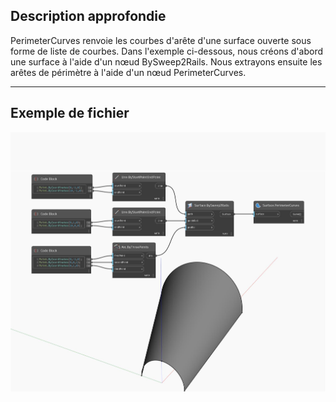 ## Description approfondie
PerimeterCurves renvoie les courbes d'arête d'une surface ouverte sous forme de liste de courbes. Dans l'exemple ci-dessous, nous créons d'abord une surface à l'aide d'un nœud BySweep2Rails. Nous extrayons ensuite les arêtes de périmètre à l'aide d'un nœud PerimeterCurves.
___
## Exemple de fichier

![PerimeterCurves](./Autodesk.DesignScript.Geometry.Surface.PerimeterCurves_img.jpg)

